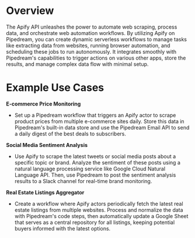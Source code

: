 # Overview

The Apify API unleashes the power to automate web scraping, process data, and orchestrate web automation workflows. By utilizing Apify on Pipedream, you can create dynamic serverless workflows to manage tasks like extracting data from websites, running browser automation, and scheduling these jobs to run autonomously. It integrates smoothly with Pipedream's capabilities to trigger actions on various other apps, store the results, and manage complex data flow with minimal setup.

# Example Use Cases

**E-commerce Price Monitoring**

- Set up a Pipedream workflow that triggers an Apify actor to scrape product prices from multiple e-commerce sites daily. Store this data in Pipedream's built-in data store and use the Pipedream Email API to send a daily digest of the best deals to subscribers.

**Social Media Sentiment Analysis**

- Use Apify to scrape the latest tweets or social media posts about a specific topic or brand. Analyze the sentiment of these posts using a natural language processing service like Google Cloud Natural Language API. Then, use Pipedream to post the sentiment analysis results to a Slack channel for real-time brand monitoring.

**Real Estate Listings Aggregator**

- Create a workflow where Apify actors periodically fetch the latest real estate listings from multiple websites. Process and normalize the data with Pipedream's code steps, then automatically update a Google Sheet that serves as a central repository for all listings, keeping potential buyers informed with the latest options.
